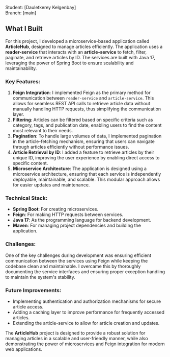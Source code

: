 Student: [Dauletkerey Kelgenbay]  
Branch: [main]  

## What I Built

For this project, I developed a microservice-based application called **ArticleHub**, designed to manage articles efficiently. The application uses a **reader-service** that interacts with an **article-service** to fetch, filter, paginate, and retrieve articles by ID. The services are built with Java 17, leveraging the power of Spring Boot to ensure scalability and maintainability.

### Key Features:
1. **Feign Integration**: I implemented Feign as the primary method for communication between `reader-service` and `article-service`. This allows for seamless REST API calls to retrieve article data without manually handling HTTP requests, thus simplifying the communication layer.
2. **Filtering**: Articles can be filtered based on specific criteria such as category, tags, and publication date, enabling users to find the content most relevant to their needs.
3. **Pagination**: To handle large volumes of data, I implemented pagination in the article-fetching mechanism, ensuring that users can navigate through articles efficiently without performance issues.
4. **Article Retrieval by ID**: I added a feature to retrieve articles by their unique ID, improving the user experience by enabling direct access to specific content.
5. **Microservice Architecture**: The application is designed using a microservice architecture, ensuring that each service is independently deployable, maintainable, and scalable. This modular approach allows for easier updates and maintenance.

### Technical Stack:
- **Spring Boot**: For creating microservices.
- **Feign**: For making HTTP requests between services.
- **Java 17**: As the programming language for backend development.
- **Maven**: For managing project dependencies and building the application.

### Challenges:
One of the key challenges during development was ensuring efficient communication between the services using Feign while keeping the codebase clean and maintainable. I overcame this by thoroughly documenting the service interfaces and ensuring proper exception handling to maintain the system's stability.

### Future Improvements:
- Implementing authentication and authorization mechanisms for secure article access.
- Adding a caching layer to improve performance for frequently accessed articles.
- Extending the article-service to allow for article creation and updates.

The **ArticleHub** project is designed to provide a robust solution for managing articles in a scalable and user-friendly manner, while also demonstrating the power of microservices and Feign integration for modern web applications.
